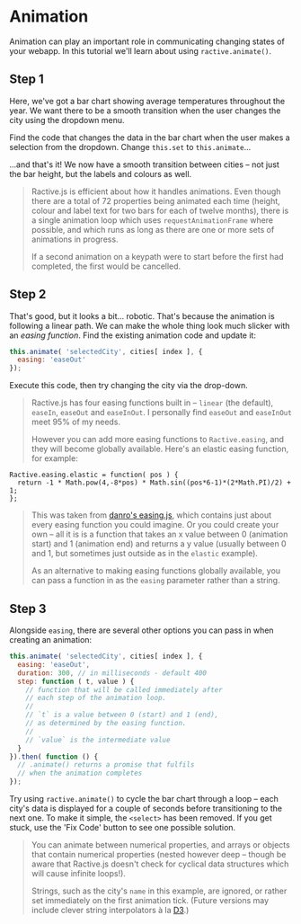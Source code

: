 # Animation

Animation can play an important role in communicating changing states of your webapp. In this tutorial we'll learn about using `ractive.animate()`.

## Step 1

Here, we've got a bar chart showing average temperatures throughout the year. We want there to be a smooth transition when the user changes the city using the dropdown menu.

Find the code that changes the data in the bar chart when the user makes a selection from the dropdown. Change `this.set` to `this.animate`...

...and that's it! We now have a smooth transition between cities – not just the bar height, but the labels and colours as well.

> Ractive.js is efficient about how it handles animations. Even though there are a total of 72 properties being animated each time (height, colour and label text for two bars for each of twelve months), there is a single animation loop which uses `requestAnimationFrame` where possible, and which runs as long as there are one or more sets of animations in progress.
> 
> If a second animation on a keypath were to start before the first had completed, the first would be cancelled.

## Step 2

That's good, but it looks a bit... robotic. That's because the animation is following a linear path. We can make the whole thing look much slicker with an _easing function_. Find the existing animation code and update it:

```js
this.animate( 'selectedCity', cities[ index ], {
  easing: 'easeOut'
});
```

Execute this code, then try changing the city via the drop-down.

> Ractive.js has four easing functions built in – `linear` (the default), `easeIn`, `easeOut` and `easeInOut`. I personally find `easeOut` and `easeInOut` meet 95% of my needs.
> 
> However you can add more easing functions to `Ractive.easing`, and they will become globally available. Here's an elastic easing function, for example:
> 
    Ractive.easing.elastic = function( pos ) {
      return -1 * Math.pow(4,-8*pos) * Math.sin((pos*6-1)*(2*Math.PI)/2) + 1;
    };
>
> This was taken from [danro's easing.js](https://github.com/danro/easing-js/blob/master/easing.js), which contains just about every easing function you could imagine. Or you could create your own – all it is is a function that takes an x value between 0 (animation start) and 1 (animation end) and returns a y value (usually between 0 and 1, but sometimes just outside as in the `elastic` example).
>
> As an alternative to making easing functions globally available, you can pass a function in as the `easing` parameter rather than a string.

## Step 3

Alongside `easing`, there are several other options you can pass in when creating an animation:

```js
this.animate( 'selectedCity', cities[ index ], {
  easing: 'easeOut',
  duration: 300, // in milliseconds - default 400
  step: function ( t, value ) {
    // function that will be called immediately after
    // each step of the animation loop.
    //
    // `t` is a value between 0 (start) and 1 (end),
    // as determined by the easing function.
    //
    // `value` is the intermediate value
  }
}).then( function () {
  // .animate() returns a promise that fulfils
  // when the animation completes
});
```

Try using `ractive.animate()` to cycle the bar chart through a loop – each city's data is displayed for a couple of seconds before transitioning to the next one. To make it simple, the `<select>` has been removed. If you get stuck, use the 'Fix Code' button to see one possible solution.

> You can animate between numerical properties, and arrays or objects that contain numerical properties (nested however deep – though be aware that Ractive.js doesn't check for cyclical data structures which will cause infinite loops!).
> 
> Strings, such as the city's `name` in this example, are ignored, or rather set immediately on the first animation tick. (Future versions may include clever string interpolators à la [D3](http://d3js.org/).)

